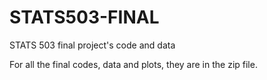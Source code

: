 # STATS503-FINAL
STATS 503 final project's code and data


For all the final codes, data and plots, they are in the zip file.

